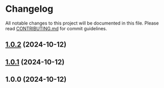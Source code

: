# Changelog

All notable changes to this project will be documented in this file.
Please read [CONTRIBUTING.md](CONTRIBUTING.md) for commit guidelines.

## [1.0.2](https://github.com/omidnikrah/lobox-selectbox/compare/v1.0.1...v1.0.2) (2024-10-12)

## [1.0.1](https://github.com/omidnikrah/lobox-selectbox/compare/v1.0.0...v1.0.1) (2024-10-12)

## 1.0.0 (2024-10-12)
